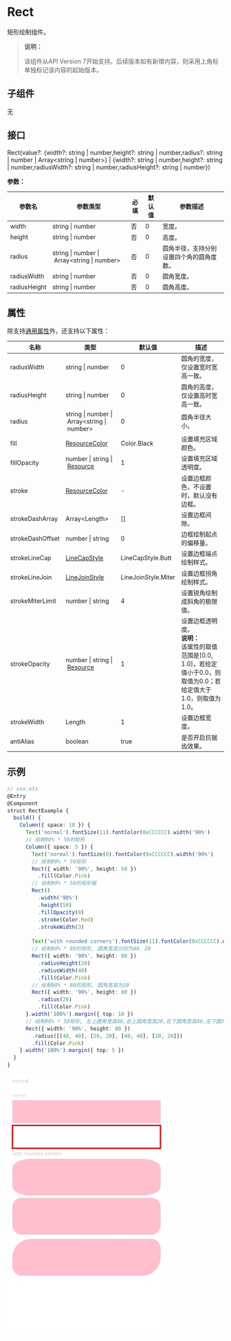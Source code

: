 # Rect

矩形绘制组件。

>  **说明：**
>
>  该组件从API Version 7开始支持。后续版本如有新增内容，则采用上角标单独标记该内容的起始版本。


## 子组件

无


## 接口

Rect(value?: {width?: string | number,height?: string | number,radius?: string | number | Array&lt;string | number&gt;} |
  {width?: string | number,height?: string | number,radiusWidth?: string | number,radiusHeight?: string | number})

**参数：**

| 参数名 | 参数类型 | 必填 | 默认值 | 参数描述 |
| -------- | -------- | -------- | -------- | -------- |
| width | string&nbsp;\|&nbsp;number | 否 | 0 | 宽度。 |
| height | string&nbsp;\|&nbsp;number | 否 | 0 | 高度。 |
| radius | string&nbsp;\|&nbsp;number&nbsp;\|&nbsp;Array&lt;string&nbsp;\|&nbsp;number&gt; | 否 | 0 | 圆角半径，支持分别设置四个角的圆角度数。 |
| radiusWidth | string&nbsp;\|&nbsp;number | 否 | 0 | 圆角宽度。 |
| radiusHeight | string&nbsp;\|&nbsp;number | 否 | 0 | 圆角高度。 |


## 属性

除支持[通用属性](ts-universal-attributes-size.md)外，还支持以下属性：

| 名称 | 类型 | 默认值 | 描述 |
| -------- | -------- | -------- | -------- |
| radiusWidth | string&nbsp;\|&nbsp;number | 0 | 圆角的宽度，仅设置宽时宽高一致。 |
| radiusHeight | string&nbsp;\|&nbsp;number | 0 | 圆角的高度，仅设置高时宽高一致。 |
| radius | string&nbsp;\|&nbsp;number&nbsp;\|&nbsp;Array&lt;string&nbsp;\|&nbsp;number&gt; | 0 | 圆角半径大小。 |
| fill | [ResourceColor](ts-types.md) | Color.Black | 设置填充区域颜色。 |
| fillOpacity | number&nbsp;\|&nbsp;string&nbsp;\|&nbsp;[Resource](ts-types.md#resource类型) | 1 | 设置填充区域透明度。 |
| stroke | [ResourceColor](ts-types.md) | - | 设置边框颜色，不设置时，默认没有边框。 |
| strokeDashArray | Array&lt;Length&gt; | [] | 设置边框间隙。 |
| strokeDashOffset | number&nbsp;\|&nbsp;string | 0 | 边框绘制起点的偏移量。 |
| strokeLineCap | [LineCapStyle](ts-appendix-enums.md#linecapstyle) | LineCapStyle.Butt | 设置边框端点绘制样式。 |
| strokeLineJoin | [LineJoinStyle](ts-appendix-enums.md#linejoinstyle) | LineJoinStyle.Miter | 设置边框拐角绘制样式。 |
| strokeMiterLimit | number&nbsp;\|&nbsp;string | 4 | 设置锐角绘制成斜角的极限值。 |
| strokeOpacity | number&nbsp;\|&nbsp;string&nbsp;\|&nbsp;[Resource](ts-types.md#resource类型) | 1 | 设置边框透明度。<br/>**说明：**<br/>该属性的取值范围是[0.0, 1.0]，若给定值小于0.0，则取值为0.0；若给定值大于1.0，则取值为1.0。 |
| strokeWidth | Length | 1 | 设置边框宽度。 |
| antiAlias | boolean | true | 是否开启抗锯齿效果。 |


## 示例

```ts
// xxx.ets
@Entry
@Component
struct RectExample {
  build() {
    Column({ space: 10 }) {
      Text('normal').fontSize(11).fontColor(0xCCCCCC).width('90%')
      // 绘制90% * 50的矩形
      Column({ space: 5 }) {
        Text('normal').fontSize(9).fontColor(0xCCCCCC).width('90%')
        // 绘制90% * 50矩形
        Rect({ width: '90%', height: 50 })
          .fill(Color.Pink)
        // 绘制90% * 50的矩形框
        Rect()
          .width('90%')
          .height(50)
          .fillOpacity(0)
          .stroke(Color.Red)
          .strokeWidth(3)

        Text('with rounded corners').fontSize(11).fontColor(0xCCCCCC).width('90%')
        // 绘制90% * 80的矩形, 圆角宽高分别为40、20
        Rect({ width: '90%', height: 80 })
          .radiusHeight(20)
          .radiusWidth(40)
          .fill(Color.Pink)
        // 绘制90% * 80的矩形, 圆角宽高为20
        Rect({ width: '90%', height: 80 })
          .radius(20)
          .fill(Color.Pink)
      }.width('100%').margin({ top: 10 })
      // 绘制90% * 50矩形, 左上圆角宽高40,右上圆角宽高20,右下圆角宽高40,左下圆角宽高20
      Rect({ width: '90%', height: 80 })
        .radius([[40, 40], [20, 20], [40, 40], [20, 20]])
        .fill(Color.Pink)
    }.width('100%').margin({ top: 5 })
  }
}
```

![zh-cn_image_0000001174264386](figures/zh-cn_image_0000001174264386.png)

